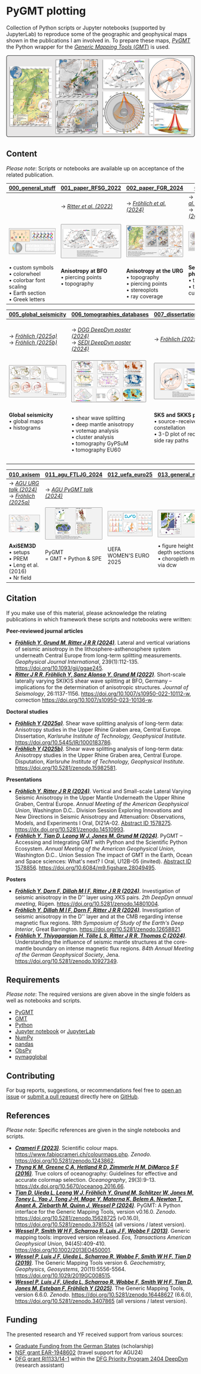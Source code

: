 # PyGMT plotting

Collection of Python scripts or Jupyter notebooks (supported by JupyterLab) to reproduce some of the geographic and
geophysical maps shown in the publications I am involved in. To prepare these maps, [_PyGMT_](https://www.pygmt.org)
the Python wrapper for the [_Generic Mapping Tools_ (_GMT_)](https://www.generic-mapping-tools.org) is used.

<img src="https://github.com/yvonnefroehlich/gmt-pygmt-plotting/raw/main/_images/github_maps_readme_main.png">


## Content

_Please note_: Scripts or notebooks are available up on acceptance of the related publication.

| **[000_general_stuff](https://github.com/yvonnefroehlich/gmt-pygmt-plotting/tree/main/000_general_stuff#000_general_stuff)** |  **[001_paper_RFSG_2022](https://github.com/yvonnefroehlich/gmt-pygmt-plotting/tree/main/001_paper_RFSG_2022#001_paper_RFSG_2022)** | **[002_paper_FGR_2024](https://github.com/yvonnefroehlich/gmt-pygmt-plotting/tree/main/002_paper_FGR_2024#002_paper_FGR_2024)** | **[003_taup](https://github.com/yvonnefroehlich/gmt-pygmt-plotting/tree/main/003_taup#003_taup)** | **[004_earthquakes_eruptions](https://github.com/yvonnefroehlich/gmt-pygmt-plotting/tree/main/004_earthquakes_eruptions#004_earthquakes_eruptions)** |
| --- | --- | --- | --- | --- |
|  | → [_Ritter et al. (2022)_](https://doi.org/10.1007/s10950-022-10112-w) | → [_Fröhlich et al. (2024)_](https://doi.org/10.1093/gji/ggae245) | → [_Fröhlich et al. (2024)_](https://doi.org/10.1093/gji/ggae245) <br> → [_Fröhlich (2025a)_](https://doi.org/10.5445/IR/1000183786) |  |
| <img src="https://github.com/yvonnefroehlich/gmt-pygmt-plotting/raw/main/_images/github_maps_readme_000stuff.png" width="200"> | <img src="https://github.com/yvonnefroehlich/gmt-pygmt-plotting/raw/main/_images/github_maps_readme_001bfo.png" width="200"> | <img src="https://github.com/yvonnefroehlich/gmt-pygmt-plotting/raw/main/_images/github_maps_readme_002urg.png" width="200"> | <img src="https://github.com/yvonnefroehlich/gmt-pygmt-plotting/raw/main/_images/github_maps_readme_003taup.png" width="200"> | <img src="https://github.com/yvonnefroehlich/gmt-pygmt-plotting/raw/main/_images/github_maps_readme_004events.png" width="200"> |
| • custom symbols <br> • colorwheel <br> • colorbar font scaling <br> • Earth section <br> • Greek letters | **Anisotropy at BFO**  <br> • piercing points  <br> • topography <br> <br> <br> | **Anisotropy at the URG** <br> • topography <br> • piercing points <br> • stereoplots <br> • ray coverage | **Seismological phases** <br> • travel paths <br> • travel time curves <br> <br> | **Events** (2021 to present) <br> • Earthquakes <br> • Eruptions <br> <br> <br> |

| **[005_global_seismicity](https://github.com/yvonnefroehlich/gmt-pygmt-plotting/tree/main/005_global_seismicity#005_global_seismicity)** | **[006_tomographies_databases](https://github.com/yvonnefroehlich/gmt-pygmt-plotting/tree/main/006_tomographies_databases#006_tomographies_databases)** | **[007_dissertation_F_2025](https://github.com/yvonnefroehlich/gmt-pygmt-plotting/tree/main/007_dissertation_F_2025#007_dissertation_F_2025)** | **[008_urg_vs_norsa](https://github.com/yvonnefroehlich/gmt-pygmt-plotting/tree/main/008_urg_vs_norsa#008_urg_vs_norsa)** | **[009_deepdyn](https://github.com/yvonnefroehlich/gmt-pygmt-plotting/tree/main/009_deepdyn#009_deepdyn)** |
| --- | --- | --- | --- | --- |
| → [_Fröhlich (2025a)_](https://doi.org/10.5445/IR/1000183786) <br> → [_Fröhlich (2025b)_](https://doi.org/10.5281/zenodo.15982581) | → [_DGG DeepDyn poster (2024)_](https://doi.org/10.5281/zenodo.10927349) <br> → [_SEDI DeepDyn poster (2024)_](https://doi.org/10.5281/zenodo.12658821) | → [_Fröhlich (2025a)_](https://doi.org/10.5445/IR/1000183786) | | → [_DGG DeepDyn poster (2024)_](https://doi.org/10.5281/zenodo.10927349) <br> → [_SEDI DeepDyn poster (2024)_](https://doi.org/10.5281/zenodo.12658821) |
| <img src="https://github.com/yvonnefroehlich/gmt-pygmt-plotting/raw/main/_images/github_maps_readme_005seismicity.png" width="200"> | <img src="https://github.com/yvonnefroehlich/gmt-pygmt-plotting/raw/main/_images/github_maps_readme_006tomos.png" width="200"> | <img src="https://github.com/yvonnefroehlich/gmt-pygmt-plotting/raw/main/_images/github_maps_readme_007dissertation.png" width="200"> | <img src="https://github.com/yvonnefroehlich/gmt-pygmt-plotting/raw/main/_images/github_maps_readme_008norsa.png" width="200"> | <img src="https://github.com/yvonnefroehlich/gmt-pygmt-plotting/raw/main/_images/github_maps_readme_009deepdyn.png" width="200"> |
| **Global seismicity** <br> • global maps <br> • histograms <br> <br> <br> <br> <br> | • shear wave splitting <br> • deep mantle anisotropy <br> • votemap analysis <br> • cluster analysis <br> • tomography GyPSuM <br> • tomography EU60 | **SKS and SKKS phases** <br> • source-receiver constellation  <br> • 3-D plot of receiver-side ray paths <br> <br> <br> | **Shear wave splitting** <br> • in the URG area <br> • at NORSA <br> <br> <br> <br> <br> | **DeepDyn project** <br> • source-receiver constellation <br> • gufm1 <br> • ScanArray <br> <br> <br> |

| **[010_axisem](https://github.com/yvonnefroehlich/gmt-pygmt-plotting/tree/main/010_axisem#010_axisem)** | **[011_agu_FTLJG_2024](https://github.com/yvonnefroehlich/gmt-pygmt-plotting/tree/main/011_agu_FTLJG_2024#011_agu_FTLJG_2024)** | **[012_uefa_euro25](https://github.com/yvonnefroehlich/gmt-pygmt-plotting/tree/main/012_uefa_euro25#012_uefa_euro25)** | **[013_general_maps](https://github.com/yvonnefroehlich/gmt-pygmt-plotting/tree/main/013_general_maps#013_general_maps)** | **[014_general_stats](https://github.com/yvonnefroehlich/gmt-pygmt-plotting/tree/main/014_general_stats#014_general_stats)** |
| --- | --- | --- | --- | --- |
| → [_AGU URG talk (2024)_](https://dx.doi.org/10.5281/zenodo.14510993) <br> → [_Fröhlich (2025a)_](https://doi.org/10.5445/IR/1000183786) | → [_AGU PyGMT talk (2024)_](https://doi.org/10.6084/m9.figshare.28049495) |  |  |  |
| <img src="https://github.com/yvonnefroehlich/gmt-pygmt-plotting/raw/main/_images/github_maps_readme_010axisem.png" width="200"> | <img src="https://github.com/yvonnefroehlich/gmt-pygmt-plotting/raw/main/_images/github_maps_readme_011pygmt.png" width="200"> | <img src="https://github.com/yvonnefroehlich/gmt-pygmt-plotting/raw/main/_images/github_maps_readme_012euro25.png" width="200"> | <img src="https://github.com/yvonnefroehlich/gmt-pygmt-plotting/raw/main/_images/github_maps_readme_013maps.png" width="200"> | <img src="https://github.com/yvonnefroehlich/gmt-pygmt-plotting/raw/main/_images/github_maps_readme_014stats.png" width="200"> |
| **AxiSEM3D** <br> • setups <br> • PREM <br> • Leng et al. (2016) <br> • Nr field | PyGMT <br> = GMT + Python & SPE <br> <br> <br> | UEFA <br> WOMEN'S EURO 2025 <br> <br> <br> | • figure height for depth sections <br> • choropleth map via dcw <br> <br> <br> | • Collatz problem <br> • Anscombe's quartet <br> <br> <br> |


## Citation

If you make use of this material, please acknowledge the relating publications in which framework these scripts and notebooks were written:

**Peer-reviewed journal articles**
- [**_Fröhlich Y, Grund M, Ritter J R R (2024)_**](https://doi.org/10.1093/gji/ggae245).
  Lateral and vertical variations of seismic anisotropy in the lithosphere-asthenosphere system underneath Central Europe from long-term splitting measurements.
  *Geophysical Journal International*, 239(1):112-135.
  https://doi.org/10.1093/gji/ggae245.
- [**_Ritter J R R, Fröhlich Y, Sanz Alonso Y, Grund M (2022)_**](https://doi.org/10.1007/s10950-022-10112-w).
  Short-scale laterally varying SK(K)S shear wave splitting at BFO, Germany – implications for the determination of anisotropic structures.
  *Journal of Seismology*, 26:1137-1156.
  https://doi.org/10.1007/s10950-022-10112-w, correction https://doi.org/10.1007/s10950-023-10136-w.

**Doctoral studies**
- [**_Fröhlich Y (2025a)_**](https://doi.org/10.5445/IR/1000183786).
  Shear wave splitting analysis of long-term data: Anisotropy studies in the Upper Rhine Graben area, Central Europe.
  Dissertation, *Karlsruhe Institute of Technology, Geophysical Institute*.
  https://doi.org/10.5445/IR/1000183786.
- [**_Fröhlich Y (2025b)_**](https://doi.org/10.5281/zenodo.15982581).
  Shear wave splitting analysis of long-term data: Anisotropy studies in the Upper Rhine Graben area, Central Europe.
  Disputation, *Karlsruhe Institute of Technology, Geophysical Institute*.
  https://doi.org/10.5281/zenodo.15982581.

**Presentations**
- [**_Fröhlich Y, Ritter J R R (2024)_**](https://dx.doi.org/10.5281/zenodo.14510993).
  Vertical and Small-scale Lateral Varying Seismic Anisotropy in the Upper Mantle Underneath the Upper Rhine Graben, Central Europe.
  *Annual Meeting of the American Geophysical Union*, Washington D.C..
  Division Session Exploring Innovations and New Directions in Seismic Anisotropy and Attenuation: Observations, Models, and Experiments I Oral, DI21A-02.
  [Abstract ID 1578275](https://agu.confex.com/agu/agu24/meetingapp.cgi/Paper/1578275).
  https://dx.doi.org/10.5281/zenodo.14510993.
- [**_Fröhlich Y, Tian D, Leong W J, Jones M, Grund M (2024)_**](https://doi.org/10.6084/m9.figshare.28049495).
  PyGMT – Accessing and Integrating GMT with Python and the Scientific Python Ecosystem.
  *Annual Meeting of the American Geophysical Union*, Washington D.C..
  Union Session The impact of GMT in the Earth, Ocean and Space sciences: What's next? I Oral, U12B-05 (invited).
  [Abstract ID 1578856](https://agu.confex.com/agu/agu24/meetingapp.cgi/Paper/1578856).
  https://doi.org/10.6084/m9.figshare.28049495.

**Posters**
- [**_Fröhlich Y, Dorn F, Dillah M I F, Ritter J R R (2024)_**](https://doi.org/10.5281/zenodo.14801004).
  Investigation of seismic anisotropy in the D'' layer using *X*KS pairs.
  *2th DeepDyn annual meeting*, Rügen.
  https://doi.org/10.5281/zenodo.14801004.
- [**_Fröhlich Y, Dillah M I F, Dorn F, Ritter J R R (2024)_**](https://doi.org/10.5281/zenodo.12658821).
  Investigation of seismic anisotropy in the D'' layer and at the CMB regarding intense magnetic flux regions.
  *18th Symposium of Study of the Earth's Deep Interior*, Great Barrington.
  https://doi.org/10.5281/zenodo.12658821.
- [**_Fröhlich Y, Thiyagarajan H, Tölle L S, Ritter J R R, Thomas C (2024)_**](https://doi.org/10.5281/zenodo.10927349).
  Understanding the influence of seismic mantle structures at the core-mantle boundary on intense magnetic flux regions.
  *84th Annual Meeting of the German Geophysical Society*, Jena.
  https://doi.org/10.5281/zenodo.10927349.


## Requirements

_Please note_: The required versions are given above in the single folders as well as notebooks and scripts.

- [PyGMT](https://www.pygmt.org)
- [GMT](https://www.generic-mapping-tools.org)
- [Python](https://www.python.org)
- [Jupyter notebook](https://jupyter.org) or [JupyterLab](https://jupyter.org)
- [NumPy](https://numpy.org)
- [pandas](https://pandas.pydata.org)
- [ObsPy](https://docs.obspy.org)
- [pymagglobal](https://sec23.git-pages.gfz-potsdam.de/korte/pymagglobal)


## Contributing

For bug reports, suggestions, or recommendations feel free to [open an issue](https://github.com/yvonnefroehlich/gmt-pygmt-plotting/issues)
or [submit a pull request](https://github.com/yvonnefroehlich/gmt-pygmt-plotting/pulls) directly here on
[GitHub](https://github.com/yvonnefroehlich/gmt-pygmt-plotting).


## References

_Please note_: Specific references are given in the single notebooks and scripts.

- [**_Crameri F (2023)_**](https://doi.org/10.5281/zenodo.1243862).
  Scientific colour maps.
  https://www.fabiocrameri.ch/colourmaps.php.
  *Zenodo*. https://doi.org/10.5281/zenodo.1243862.
- [**_Thyng K M, Greene C A, Hetland R D, Zimmerle H M, DiMarco S F (2016)_**](https://dx.doi.org/10.5670/oceanog.2016.66).
  True colors of oceanography: Guidelines for effective and accurate colormap selection.
  *Oceanography*, 29(3):9-13.
  https://dx.doi.org/10.5670/oceanog.2016.66.
- [**_Tian D, Uieda L, Leong W J, Fröhlich Y, Grund M, Schlitzer W, Jones M, Toney L, Yao J, Tong J-H, Mage Y, Materna K, Belem A, Newton T, Anant A, Ziebarth M, Quinn J, Wessel P (2024)_**](https://doi.org/10.5281/zenodo.15071586).
  PyGMT: A Python interface for the Generic Mapping Tools, version v0.16.0.
  *Zenodo*. https://doi.org/10.5281/zenodo.15628725 (v0.16.0), https://doi.org/10.5281/zenodo.3781524 (all versions / latest version).
- [**_Wessel P, Smith W H F, Scharroo R, Luis J F, Wobbe F (2013)_**](https://doi.org/10.1002/2013EO450001).
  Generic mapping tools: improved version released.
  *Eos, Transactions American Geophysical Union*, 94(45):409-410.
  https://doi.org/10.1002/2013EO450001.
- [**_Wessel P, Luis J F, Uieda L, Scharroo R, Wobbe F, Smith W H F, Tian D (2019)_**](https://doi.org/10.1029/2019GC008515).
  The Generic Mapping Tools version 6.
  *Geochemistry, Geophysics, Geosystems*, 20(11):5556-5564.
  https://doi.org/10.1029/2019GC008515.
- [**_Wessel P, Luis J F, Uieda L, Scharroo R, Wobbe F, Smith W H F, Tian D, Jones M, Esteban F, Fröhlich Y (2025)_**](https://doi.org/10.5281/zenodo.16448627).
  The Generic Mapping Tools, version 6.6.0.
  *Zenodo*. https://doi.org/10.5281/zenodo.16448627 (6.6.0), https://doi.org/10.5281/zenodo.3407865 (all versions / latest version).


## Funding

The presented research and YF received support from various sources:

- [Graduate Funding from the German States](https://www.khys.kit.edu/english/graduate_funding.php) (scholarship)
- [NSF grant EAR-1948602](https://www.nsf.gov/awardsearch/showAward?AWD_ID=1948602) (travel support for AGU24)
- [DFG grant RI1133/14-1](https://gepris.dfg.de/gepris/projekt/521545943?language=en) within the
  [DFG Priority Program 2404 DeepDyn](https://www.geo.lmu.de/deepdyn/en/) (research assistant)
